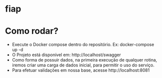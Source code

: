 # fiap

# Como rodar?
 - Execute o Docker compose dentro do repositório. Ex: docker-compose up -d
 - O Projeto está disponível em: http://localhost/swagger
 - Como forma de possuir dados, na primeira execução de qualquer rotina, iremos criar uma carga de dados inicial, para permitir o uso do serviço.
 - Para efetuar validações em nossa base, acesse http://localhost:8081
 

